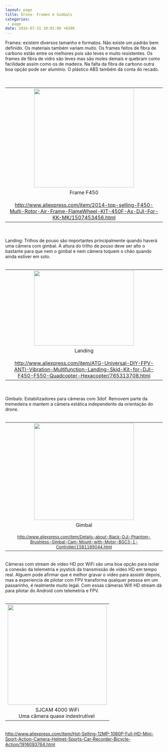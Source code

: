 ```yaml
---
layout: page
title: Drone- Frames e Gimbals
categories:
 - page
date: 2016-07-31 20:01:00 +0100
---
```


<div dir="ltr" style="text-align: left;" trbidi="on">
Frames: existem diversos tamanho e formatos. Não existe um padrão bem definido. Os materiais também variam muito. Os frames feitos de fibra de carbono estão entre os melhores pois são leves e muito resistentes. Os frames de fibra de vidro são leves mas são moles demais e quebram como facilidade assim como os de madeira. Na falta da fibra de carbono outra boa opção pode ser alumínio. O plástico ABS também dá conta do recado.<br/>
<br/>
<br/>
<table align="center" cellpadding="0" cellspacing="0" class="tr-caption-container" style="margin-left: auto; margin-right: auto; text-align: center;"><tbody>
<tr><td style="text-align: center;"><a href="http://3.bp.blogspot.com/-LHc7cCTRTAE/VFOXj-1JerI/AAAAAAAAthw/sj-Ru_fxroo/s1600/f450.jpg" imageanchor="1" style="margin-left: auto; margin-right: auto;"><img border="0" height="316" src="https://3.bp.blogspot.com/-LHc7cCTRTAE/VFOXj-1JerI/AAAAAAAAthw/sj-Ru_fxroo/s1600/f450.jpg" width="320"/></a></td></tr>
<tr><td class="tr-caption" style="text-align: center;">Frame F450<br/>
<br/>
<a href="http://www.aliexpress.com/item/2014-top-selling-F450-Multi-Rotor-Air-Frame-FlameWheel-KIT-450F-As-DJI-For-KK-MK/1507453456.html">http://www.aliexpress.com/item/2014-top-selling-F450-Multi-Rotor-Air-Frame-FlameWheel-KIT-450F-As-DJI-For-KK-MK/1507453456.html</a></td></tr>
</tbody></table>
<br/>
<br/>
Landing: Trilhos de pouso são importantes principalmente quando haverá uma câmera com gimbal. A altura do trilho de pouso deve ser alto o bastante para que nem o gimbal e nem câmera toquem o chão quando ainda estiver em solo.<br/>
<br/>
<table align="center" cellpadding="0" cellspacing="0" class="tr-caption-container" style="margin-left: auto; margin-right: auto; text-align: center;"><tbody>
<tr><td style="text-align: center;"><a href="http://4.bp.blogspot.com/-0WS4BVk7jvc/VFOXHhFCa-I/AAAAAAAAtho/y7bJknD1QBs/s1600/landing.jpg" imageanchor="1" style="margin-left: auto; margin-right: auto;"><img border="0" height="240" src="https://4.bp.blogspot.com/-0WS4BVk7jvc/VFOXHhFCa-I/AAAAAAAAtho/y7bJknD1QBs/s1600/landing.jpg" width="320"/></a></td></tr>
<tr><td class="tr-caption" style="text-align: center;">Landing<br/>
<br/>
<a href="http://www.aliexpress.com/item/ATG-Universal-DIY-FPV-ANTI-Vibration-Multifunction-Landing-Skid-Kit-for-DJI-F450-F550-Quadcopter-Hexacopter/765313708.html">http://www.aliexpress.com/item/ATG-Universal-DIY-FPV-ANTI-Vibration-Multifunction-Landing-Skid-Kit-for-DJI-F450-F550-Quadcopter-Hexacopter/765313708.html</a></td></tr>
</tbody></table>
<br/>
<br/>
Gimbals: Estabilizadores para câmeras com 3dof. Removem parte da tremedeira e mantem a câmera estática independente da orientação do drone.<br/>
<br/>
<table align="center" cellpadding="0" cellspacing="0" class="tr-caption-container" style="margin-left: auto; margin-right: auto; text-align: center;"><tbody>
<tr><td style="text-align: center;"><a href="http://3.bp.blogspot.com/-ES5qASxAJug/VFOWg6U0KjI/AAAAAAAAthg/4gLiI9vONjU/s1600/gimbal.jpg" imageanchor="1" style="margin-left: auto; margin-right: auto;"><img border="0" height="309" src="https://3.bp.blogspot.com/-ES5qASxAJug/VFOWg6U0KjI/AAAAAAAAthg/4gLiI9vONjU/s1600/gimbal.jpg" width="320"/></a></td></tr>
<tr><td class="tr-caption" style="text-align: center;">Gimbal<br/>
<br/>
<span style="font-size: small; text-align: left;"><a href="http://www.aliexpress.com/item/Details-about-Black-DJI-Phantom-Brushless-Gimbal-Cam-Mount-with-Motor-BGC3-1-Controller/1581189044.html">http://www.aliexpress.com/item/Details-about-Black-DJI-Phantom-Brushless-Gimbal-Cam-Mount-with-Motor-BGC3-1-Controller/1581189044.html</a></span></td></tr>
</tbody></table>
<br/>
Câmeras com stream de vídeo HD por WiFi são uma boa opção para isolar a conexão da telemetria e joystick da transmissão de vídeo HD em tempo real. Alguem pode afirmar que é melhor gravar o vídeo para assistir depois, mas a experiencia de pilotar com FPV transforma qualquer pessoa em um passarinho, é realmente muito legal. Com essas câmeras Wifi HD stream dá para pilotar do Android com telemetria e FPV.<br/>
<br/>
<table align="center" cellpadding="0" cellspacing="0" class="tr-caption-container" style="margin-left: auto; margin-right: auto; text-align: center;"><tbody>
<tr><td style="text-align: center;"><a href="http://1.bp.blogspot.com/-BQfRJvrx4M8/VFOiMxtH8nI/AAAAAAAAtic/_y0okYUBCWU/s1600/sjcam.PNG" imageanchor="1" style="margin-left: auto; margin-right: auto;"><img border="0" height="320" src="https://1.bp.blogspot.com/-BQfRJvrx4M8/VFOiMxtH8nI/AAAAAAAAtic/_y0okYUBCWU/s1600/sjcam.PNG" width="317"/></a></td></tr>
<tr><td class="tr-caption" style="text-align: center;">SJCAM 4000 WiFi<br/>
Uma câmera quase indestrutível&nbsp;</td></tr>
</tbody></table>
<br/>
<a href="http://www.aliexpress.com/item/Hot-Selling-12MP-1080P-Full-HD-Mini-Sport-Action-Camera-Helmet-Sports-Car-Recorder-Bicycle-Action/1916093764.html">http://www.aliexpress.com/item/Hot-Selling-12MP-1080P-Full-HD-Mini-Sport-Action-Camera-Helmet-Sports-Car-Recorder-Bicycle-Action/1916093764.html</a><br/>
<br/>
<br/>
<br/>
<br/>
<br/>
<br/></div>